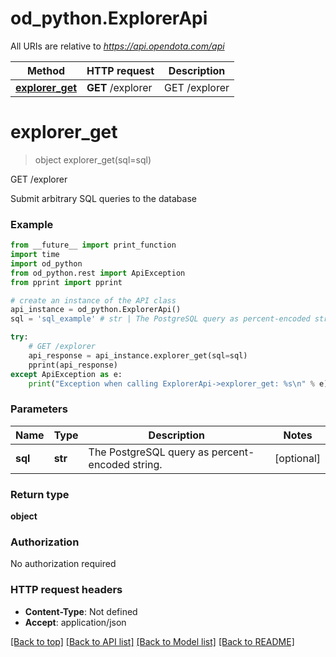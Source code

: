 # od_python.ExplorerApi

All URIs are relative to *https://api.opendota.com/api*

Method | HTTP request | Description
------------- | ------------- | -------------
[**explorer_get**](ExplorerApi.md#explorer_get) | **GET** /explorer | GET /explorer


# **explorer_get**
> object explorer_get(sql=sql)

GET /explorer

Submit arbitrary SQL queries to the database

### Example 
```python
from __future__ import print_function
import time
import od_python
from od_python.rest import ApiException
from pprint import pprint

# create an instance of the API class
api_instance = od_python.ExplorerApi()
sql = 'sql_example' # str | The PostgreSQL query as percent-encoded string. (optional)

try: 
    # GET /explorer
    api_response = api_instance.explorer_get(sql=sql)
    pprint(api_response)
except ApiException as e:
    print("Exception when calling ExplorerApi->explorer_get: %s\n" % e)
```

### Parameters

Name | Type | Description  | Notes
------------- | ------------- | ------------- | -------------
 **sql** | **str**| The PostgreSQL query as percent-encoded string. | [optional] 

### Return type

**object**

### Authorization

No authorization required

### HTTP request headers

 - **Content-Type**: Not defined
 - **Accept**: application/json

[[Back to top]](#) [[Back to API list]](../README.md#documentation-for-api-endpoints) [[Back to Model list]](../README.md#documentation-for-models) [[Back to README]](../README.md)

